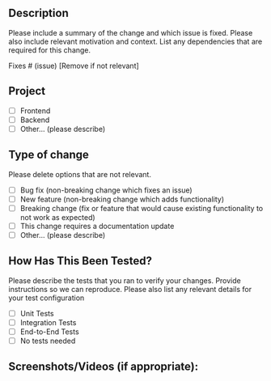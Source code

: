 ## Description

Please include a summary of the change and which issue is fixed. Please also include relevant motivation and context. List any dependencies that are required for this change.

Fixes # (issue) [Remove if not relevant]

## Project

- [ ] Frontend
- [ ] Backend
- [ ] Other... (please describe)

## Type of change

Please delete options that are not relevant.

- [ ] Bug fix (non-breaking change which fixes an issue)
- [ ] New feature (non-breaking change which adds functionality)
- [ ] Breaking change (fix or feature that would cause existing functionality to not work as expected)
- [ ] This change requires a documentation update
- [ ] Other... (please describe)

## How Has This Been Tested?

Please describe the tests that you ran to verify your changes. Provide instructions so we can reproduce. Please also list any relevant details for your test configuration

- [ ] Unit Tests
- [ ] Integration Tests
- [ ] End-to-End Tests
- [ ] No tests needed

## Screenshots/Videos (if appropriate):
